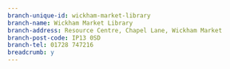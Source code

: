 ```yaml
---
branch-unique-id: wickham-market-library
branch-name: Wickham Market Library
branch-address: Resource Centre, Chapel Lane, Wickham Market
branch-post-code: IP13 0SD
branch-tel: 01728 747216
breadcrumb: y
---
```

